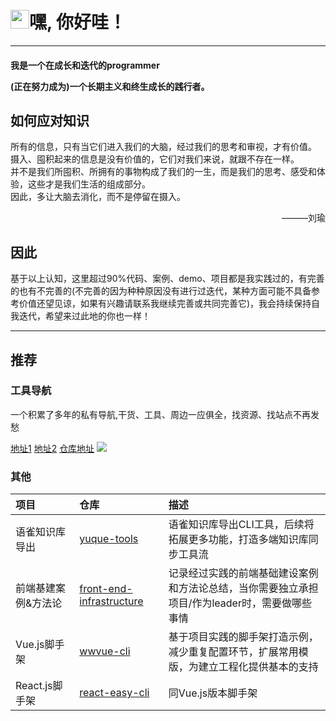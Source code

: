 

<h1 align="left"><img src="https://raw.githubusercontent.com/iampavangandhi/iampavangandhi/master/gifs/Hi.gif" width="30px">嘿, 你好哇！</h1>

----


<h4>
<p>我是一个在成长和迭代的programmer  </p>
<p>(正在努力成为)一个长期主义和终生成长的践行者。</p>
</h4>

## 如何应对知识
所有的信息，只有当它们进入我们的大脑，经过我们的思考和审视，才有价值。  
摄入、囤积起来的信息是没有价值的，它们对我们来说，就跟不存在一样。  
并不是我们所囤积、所拥有的事物构成了我们的一生，而是我们的思考、感受和体验，这些才是我们生活的组成部分。  
因此，多让大脑去消化，而不是停留在摄入。

<p align="right">———刘瑜</p>



## 因此

<p>基于以上认知，这里超过90%代码、案例、demo、项目都是我实践过的，有完善的也有不完善的(不完善的因为种种原因没有进行过迭代，某种方面可能不具备参考价值还望见谅，如果有兴趣请联系我继续完善或共同完善它)，我会持续保持自我迭代，希望来过此地的你也一样！<p>

----



## 推荐
### 工具导航

一个积累了多年的私有导航,干货、工具、周边一应俱全，找资源、找站点不再发愁  

[地址1](https://wwnav.netlify.app/) [地址2](https://fenav.vercel.app/) [仓库地址](https://github.com/vannvan/adoerww/tree/master/nav-refactor)
![](https://tva1.sinaimg.cn/large/008vxvgGgy1h8nbplny62j31ff0u0wmi.jpg) 
### 其他
|项目                |仓库                                                         |描述                                                         |
|:------------------- |:------------------------------------------------------------ |:------------------------------------------------------------ |
| 语雀知识库导出      | [yuque-tools](https://github.com/vannvan/yuque-tools)        | 语雀知识库导出CLI工具，后续将拓展更多功能，打造多端知识库同步工具流 |
| 前端基建案例&方法论 | [front-end-infrastructure](https://github.com/vannvan/front-end-infrastructure) | 记录经过实践的前端基础建设案例和方法论总结，当你需要独立承担项目/作为leader时，需要做哪些事情 |
| Vue.js脚手架        | [wwvue-cli](https://github.com/vannvan/wwvue-cli)            | 基于项目实践的脚手架打造示例，减少重复配置环节，扩展常用模版，为建立工程化提供基本的支持 |
| React.js脚手架      | [react-easy-cli](https://github.com/vannvan/react-easy-cli)  | 同Vue.js版本脚手架                                           |





